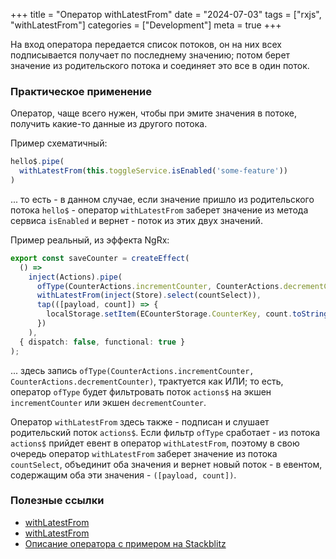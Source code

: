 +++
title = "Оператор withLatestFrom"
date = "2024-07-03"
tags = ["rxjs", "withLatestFrom"]
categories = ["Development"]
meta = true
+++

На вход оператора передается список потоков, он на них всех подписывается получает по последнему значению; потом берет значение из родительского потока и соединяет это все в один поток.

### Практическое применение

Оператор, чаще всего нужен, чтобы при эмите значения в потоке, получить какие-то данные из другого потока.

Пример схематичный:

```typescript
hello$.pipe(
  withLatestFrom(this.toggleService.isEnabled('some-feature'))
)
```

... то есть - в данном случае, если значение пришло из родительского потока `hello$` - оператор `withLatestFrom` заберет значение из метода сервиса `isEnabled` и вернет - поток из этих двух значений.

Пример реальный, из эффекта NgRx:

```typescript
export const saveCounter = createEffect(
  () =>
    inject(Actions).pipe(
      ofType(CounterActions.incrementCounter, CounterActions.decrementCounter),
      withLatestFrom(inject(Store).select(countSelect)),
      tap(([payload, count]) => {
        localStorage.setItem(ECounterStorage.CounterKey, count.toString());
      })
    ),
  { dispatch: false, functional: true }
);
```

... здесь запись `ofType(CounterActions.incrementCounter, CounterActions.decrementCounter)`, трактуется как ИЛИ; то есть, оператор `ofType` будет фильтровать поток `actions$` на экшен `incrementCounter` или экшен `decrementCounter`.

Оператор `withLatestFrom` здесь также - подписан и слушает родительский поток `actions$`. Если фильтр `ofType` сработает - из потока `actions$` прийдет евент в оператор `withLatestFrom`, поэтому в свою очередь оператор `withLatestFrom` заберет значение из потока `countSelect`, объединит оба значения и вернет новый поток - в евентом, содержащим оба эти значения - `([payload, count])`.

### Полезные ссылки

- [withLatestFrom](https://thinkrx.io/rxjs/withLatestFrom/)
- [withLatestFrom](https://www.learnrxjs.io/learn-rxjs/operators/combination/withlatestfrom)
- [Описание оператора с примером на Stackblitz](https://www.angulartraining.com/daily-newsletter/rxjs-withlatestfrom-operator/)